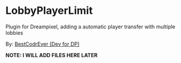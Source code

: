 # LobbyPlayerLimit
 Plugin for Dreampixel, adding a automatic player transfer with multiple lobbies
 
By: [BestCodrEver (Dev for DP)](https://github.com/BestCodrEver)

**NOTE: I WILL ADD FILES HERE LATER**

